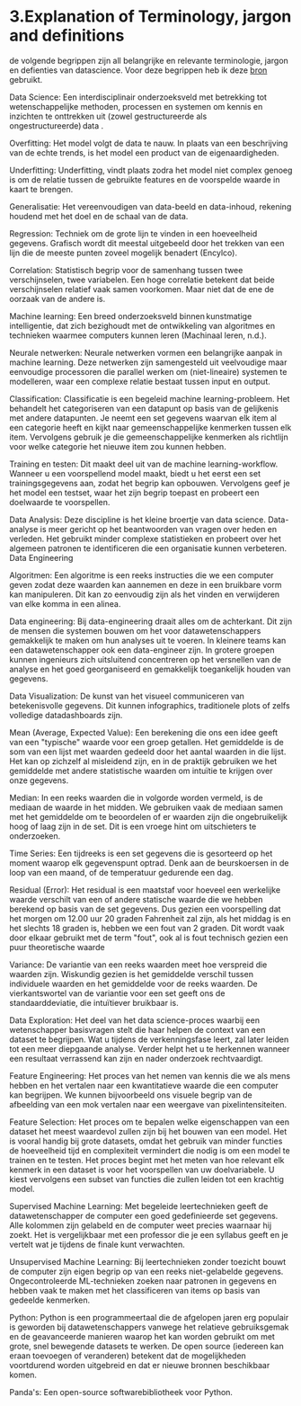 # 3.Explanation of Terminology, jargon and definitions
de volgende begrippen zijn all belangrijke en relevante terminologie, jargon en defienties van datascience. Voor deze begrippen heb ik deze [bron](http://www.datascienceglossary.org/) gebruikt. 


Data Science:
Een interdisciplinair onderzoeksveld met betrekking tot wetenschappelijke methoden, processen en systemen om kennis en inzichten te onttrekken uit (zowel gestructureerde als ongestructureerde) data . 

Overfitting:
Het model volgt de data te nauw. In plaats van een beschrijving van de echte trends, is het model een product van de eigenaardigheden. 

Underfitting:
Underfitting, vindt plaats zodra het model niet complex genoeg is om de relatie tussen de gebruikte features en de voorspelde waarde in kaart te brengen. 

Generalisatie:
Het vereenvoudigen van data-beeld en data-inhoud, rekening houdend met het doel en de schaal van de data.

Regression:
Techniek om de grote lijn te vinden in een hoeveelheid gegevens. Grafisch wordt dit meestal uitgebeeld door het trekken van een lijn die de meeste punten zoveel mogelijk benadert (Encylco). 

Correlation:
Statistisch begrip voor de samenhang tussen twee verschijnselen, twee variabelen. Een hoge correlatie betekent dat beide verschijnselen relatief vaak samen voorkomen. Maar niet dat de ene de oorzaak van de andere is.

Machine learning:
Een breed onderzoeksveld binnen kunstmatige intelligentie, dat zich bezighoudt met de ontwikkeling van algoritmes en technieken waarmee computers kunnen leren (Machinaal leren, n.d.). 

Neurale netwerken:
Neurale netwerken vormen een belangrijke aanpak in machine learning. Deze netwerken zijn samengesteld uit veelvoudige maar eenvoudige processoren die parallel werken om (niet-lineaire) systemen te modelleren, waar een complexe relatie bestaat tussen input en output.

Classification:
Classificatie is een begeleid machine learning-probleem. Het behandelt het categoriseren van een datapunt op basis van de gelijkenis met andere datapunten. Je neemt een set gegevens waarvan elk item al een categorie heeft en kijkt naar gemeenschappelijke kenmerken tussen elk item. Vervolgens gebruik je die gemeenschappelijke kenmerken als richtlijn voor welke categorie het nieuwe item zou kunnen hebben.

Training en testen:
Dit maakt deel uit van de machine learning-workflow. Wanneer u een voorspellend model maakt, biedt u het eerst een set trainingsgegevens aan, zodat het begrip kan opbouwen. Vervolgens geef je het model een testset, waar het zijn begrip toepast en probeert een doelwaarde te voorspellen.

Data Analysis:
Deze discipline is het kleine broertje van data science. Data-analyse is meer gericht op het beantwoorden van vragen over heden en verleden. Het gebruikt minder complexe statistieken en probeert over het algemeen patronen te identificeren die een organisatie kunnen verbeteren.
Data Engineering

Algoritmen:
Een algoritme is een reeks instructies die we een computer geven zodat deze waarden kan aannemen en deze in een bruikbare vorm kan manipuleren. Dit kan zo eenvoudig zijn als het vinden en verwijderen van elke komma in een alinea.

Data engineering:
Bij data-engineering draait alles om de achterkant. Dit zijn de mensen die systemen bouwen om het voor datawetenschappers gemakkelijk te maken om hun analyses uit te voeren. In kleinere teams kan een datawetenschapper ook een data-engineer zijn. In grotere groepen kunnen ingenieurs zich uitsluitend concentreren op het versnellen van de analyse en het goed georganiseerd en gemakkelijk toegankelijk houden van gegevens.

Data Visualization:
De kunst van het visueel communiceren van betekenisvolle gegevens. Dit kunnen infographics, traditionele plots of zelfs volledige datadashboards zijn.

Mean (Average, Expected Value):
Een berekening die ons een idee geeft van een "typische" waarde voor een groep getallen. Het gemiddelde is de som van een lijst met waarden gedeeld door het aantal waarden in die lijst. Het kan op zichzelf al misleidend zijn, en in de praktijk gebruiken we het gemiddelde met andere statistische waarden om intuïtie te krijgen over onze gegevens.

Median:
In een reeks waarden die in volgorde worden vermeld, is de mediaan de waarde in het midden. We gebruiken vaak de mediaan samen met het gemiddelde om te beoordelen of er waarden zijn die ongebruikelijk hoog of laag zijn in de set. Dit is een vroege hint om uitschieters te onderzoeken.

Time Series:
Een tijdreeks is een set gegevens die is gesorteerd op het moment waarop elk gegevenspunt optrad. Denk aan de beurskoersen in de loop van een maand, of de temperatuur gedurende een dag.

Residual (Error):
Het residual is een maatstaf voor hoeveel een werkelijke waarde verschilt van een of andere statische waarde die we hebben berekend op basis van de set gegevens. Dus gezien een voorspelling dat het morgen om 12.00 uur 20 graden Fahrenheit zal zijn, als het middag is en het slechts 18 graden is, hebben we een fout van 2 graden. Dit wordt vaak door elkaar gebruikt met de term "fout", ook al is fout technisch gezien een puur theoretische waarde

Variance:
De variantie van een reeks waarden meet hoe verspreid die waarden zijn. Wiskundig gezien is het gemiddelde verschil tussen individuele waarden en het gemiddelde voor de reeks waarden. De vierkantswortel van de variantie voor een set geeft ons de standaarddeviatie, die intuïtiever bruikbaar is.


Data Exploration:
Het deel van het data science-proces waarbij een wetenschapper basisvragen stelt die haar helpen de context van een dataset te begrijpen. Wat u tijdens de verkenningsfase leert, zal later leiden tot een meer diepgaande analyse. Verder helpt het u te herkennen wanneer een resultaat verrassend kan zijn en nader onderzoek rechtvaardigt.

Feature Engineering:
Het proces van het nemen van kennis die we als mens hebben en het vertalen naar een kwantitatieve waarde die een computer kan begrijpen. We kunnen bijvoorbeeld ons visuele begrip van de afbeelding van een mok vertalen naar een weergave van pixelintensiteiten.

Feature Selection:
Het proces om te bepalen welke eigenschappen van een dataset het meest waardevol zullen zijn bij het bouwen van een model. Het is vooral handig bij grote datasets, omdat het gebruik van minder functies de hoeveelheid tijd en complexiteit vermindert die nodig is om een model te trainen en te testen. Het proces begint met het meten van hoe relevant elk kenmerk in een dataset is voor het voorspellen van uw doelvariabele. U kiest vervolgens een subset van functies die zullen leiden tot een krachtig model.


Supervised Machine Learning:
Met begeleide leertechnieken geeft de datawetenschapper de computer een goed gedefinieerde set gegevens. Alle kolommen zijn gelabeld en de computer weet precies waarnaar hij zoekt. Het is vergelijkbaar met een professor die je een syllabus geeft en je vertelt wat je tijdens de finale kunt verwachten.

Unsupervised Machine Learning:
Bij leertechnieken zonder toezicht bouwt de computer zijn eigen begrip op van een reeks niet-gelabelde gegevens. Ongecontroleerde ML-technieken zoeken naar patronen in gegevens en hebben vaak te maken met het classificeren van items op basis van gedeelde kenmerken.

Python:
Python is een programmeertaal die de afgelopen jaren erg populair is geworden bij datawetenschappers vanwege het relatieve gebruiksgemak en de geavanceerde manieren waarop het kan worden gebruikt om met grote, snel bewegende datasets te werken. De open source (iedereen kan eraan toevoegen of veranderen) betekent dat de mogelijkheden voortdurend worden uitgebreid en dat er nieuwe bronnen beschikbaar komen.

Panda's:
Een open-source softwarebibliotheek voor Python. 



